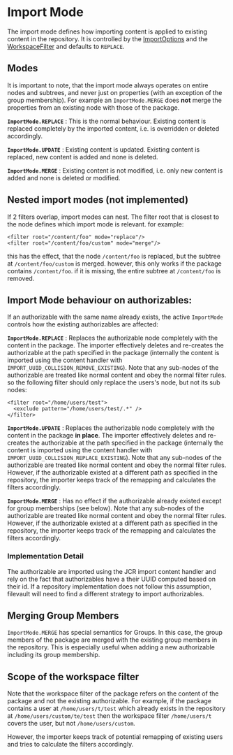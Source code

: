 <!--
   Licensed to the Apache Software Foundation (ASF) under one or more
   contributor license agreements.  See the NOTICE file distributed with
   this work for additional information regarding copyright ownership.
   The ASF licenses this file to You under the Apache License, Version 2.0
   (the "License"); you may not use this file except in compliance with
   the License.  You may obtain a copy of the License at

       http://www.apache.org/licenses/LICENSE-2.0

   Unless required by applicable law or agreed to in writing, software
   distributed under the License is distributed on an "AS IS" BASIS,
   WITHOUT WARRANTIES OR CONDITIONS OF ANY KIND, either express or implied.
   See the License for the specific language governing permissions and
   limitations under the License.
-->
Import Mode
===========
The import mode defines how importing content is applied to existing content in the repository. It is controlled by the [ImportOptions][api.ImportOptions] and the [WorkspaceFilter][api.WorkspaceFilter] and defaults to `REPLACE`.

Modes
-----
It is important to note, that the import mode always operates on entire nodes and subtrees, and never just on properties (with an exception of the group membership). For example an `ImportMode.MERGE` does **not** merge the properties from an existing node with those of the package.

**`ImportMode.REPLACE`**
: This is the normal behaviour. Existing content is replaced completely by the imported content, i.e. is overridden or deleted accordingly.

**`ImportMode.UPDATE`**
: Existing content is updated. Existing content is replaced, new content is added and none is deleted.

**`ImportMode.MERGE`**
: Existing content is not modified, i.e. only new content is added and none is deleted or modified.

Nested import modes (not implemented)
-------------------------------------
If 2 filters overlap, import modes can nest. The filter root that is closest to the node defines which import mode is relevant. for example:

````
<filter root="/content/foo" mode="replace"/>
<filter root="/content/foo/custom" mode="merge"/>
````

this has the effect, that the node `/content/foo` is replaced, but the subtree at `/content/foo/custom` is merged. however, this only works if the package contains `/content/foo`. if it is missing, the entire subtree at `/content/foo` is removed.

Import Mode behaviour on authorizables:
----------------------------------------------------
If an authorizable with the same name already exists, the active `ImportMode` controls how the existing authorizables are affected:

**`ImportMode.REPLACE`**
: Replaces the authorizable node completely with the content in the package. The importer effectively deletes and re-creates the authorizable at the path specified in the package (internally the content is imported using the content handler with `IMPORT_UUID_COLLISION_REMOVE_EXISTING`). Note that any sub-nodes of the authorizable are treated like normal content and obey the normal filter rules. so the following filter should only replace the users's node, but not its sub nodes:

````
<filter root="/home/users/test">
  <exclude pattern="/home/users/test/.*" />
</filter>
````


**`ImportMode.UPDATE`**
: Replaces the authorizable node completely with the content in the package **in place**. The importer effectively deletes and re-creates the authorizable at the path specified in the package (internally the content is imported using the content handler with `IMPORT_UUID_COLLISION_REPLACE_EXISTING`). Note that any sub-nodes of the authorizable are treated like normal content and obey the normal filter rules. However, if the authorizable existed at a different path as specified in the repository, the importer keeps track of the remapping and calculates the filters accordingly.


**`ImportMode.MERGE`**
: Has no effect if the authorizable already existed except for group memberships (see below). Note that any sub-nodes of the authorizable are treated like normal content and obey the normal filter rules. However, if the authorizable existed at a different path as specified in the repository, the importer keeps track of the remapping and calculates the filters accordingly.

### Implementation Detail
The authorizable are imported using the JCR import content handler and rely on the fact that authorizables have a their UUID computed based on their id. If a repository implementation does not follow this assumption, filevault will need to find a different strategy to import authorizables.

Merging Group Members
---------------------
`ImportMode.MERGE` has special semantics for Groups. In this case, the group members of the package are merged with the existing group members in the repository. This is especially useful when adding a new authorizable including its group membership.


Scope of the workspace filter
-----------------------------
Note that the workspace filter of the package refers on the content of the package and not the existing authorizable. For example, if the package contains a user at `/home/users/t/test` which already exists in the repository at `/home/users/custom/te/test` then the workspace filter `/home/users/t` covers the user, but not `/home/users/custom`.

However, the importer keeps track of potential remapping of existing users and tries to calculate the filters accordingly.

<!-- references -->
[api.WorkspaceFilter]: apidocs/org/apache/jackrabbit/vault/fs/api/WorkspaceFilter.html
[api.ImportMode]: apidocs/org/apache/jackrabbit/vault/fs/api/ImportMode.html
[api.ImportOptions]: apidocs/org/apache/jackrabbit/vault/fs/io/ImportOptions.html